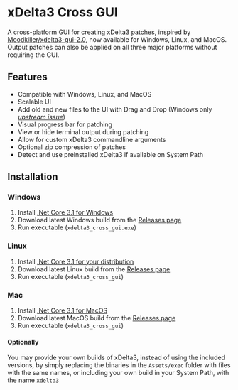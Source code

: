 # xDelta3 Cross GUI
A cross-platform GUI for creating xDelta3 patches, inspired by [Moodkiller/xdelta3-gui-2.0](https://github.com/Moodkiller/xdelta3-gui-2.0), now available for Windows, Linux, and MacOS. Output patches can also be applied on all three major platforms without requiring the GUI.

## Features
- Compatible with Windows, Linux, and MacOS
- Scalable UI
- Add old and new files to the UI with Drag and Drop (Windows only [*upstream issue*](https://github.com/AvaloniaUI/Avalonia/issues/3502))
- Visual progress bar for patching
- View or hide terminal output during patching
- Allow for custom xDelta3 commandline arguments
- Optional zip compression of patches
- Detect and use preinstalled xDelta3 if available on System Path

## Installation
### Windows
1. Install [.Net Core 3.1 for Windows](https://docs.microsoft.com/en-us/dotnet/core/install/windows?tabs=netcore31)
2. Download latest Windows build from the [Releases page](https://github.com/dan0v/xdelta3-cross-gui/releases)
3. Run executable (`xdelta3_cross_gui.exe`)

### Linux
1. Install [.Net Core 3.1 for your distribution](https://docs.microsoft.com/en-us/dotnet/core/install/linux)
2. Download latest Linux build from the [Releases page](https://github.com/dan0v/xdelta3-cross-gui/releases)
3. Run executable (`xdelta3_cross_gui`)

### Mac
1. Install [.Net Core 3.1 for MacOS](https://docs.microsoft.com/en-us/dotnet/core/install/macos)
2. Download latest MacOS build from the [Releases page](https://github.com/dan0v/xdelta3-cross-gui/releases)
3. Run executable (`xdelta3_cross_gui`)

#### Optionally
You may provide your own builds of xDelta3, instead of using the included versions, by simply replacing the binaries in the `Assets/exec` folder with files with the same names, or including your own build in your System Path, with the name `xdelta3`
